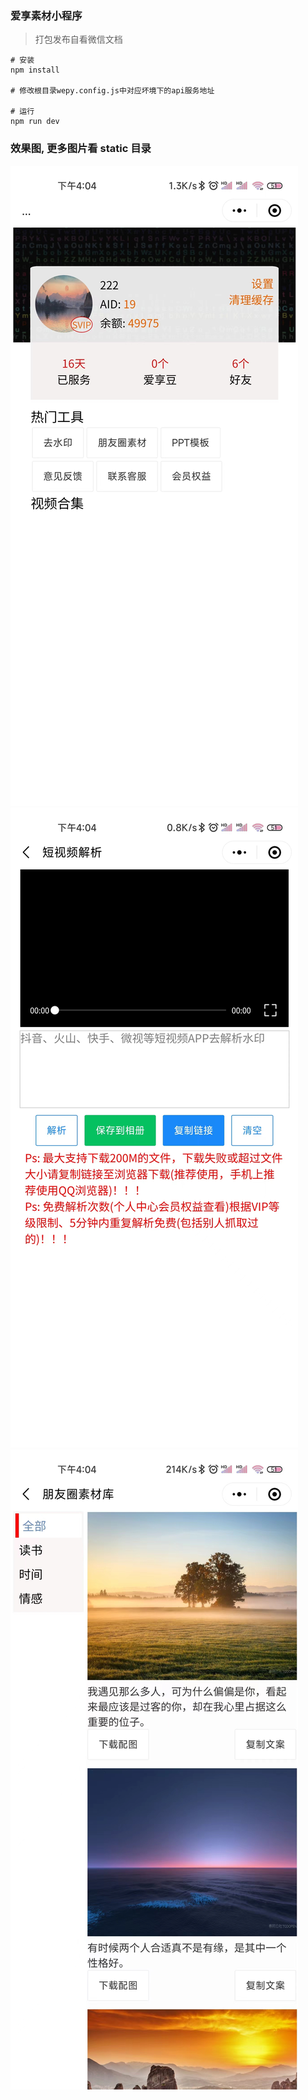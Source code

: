 ### 爱享素材小程序

> 打包发布自看微信文档

```shell
# 安装
npm install

# 修改根目录wepy.config.js中对应坏境下的api服务地址

# 运行
npm run dev

```

### 效果图, 更多图片看 static 目录
![image](./static/6921660118734_.pic.jpg)
![image](./static/6931660118735_.pic.jpg)
![image](./static/6941660118735_.pic.jpg)
